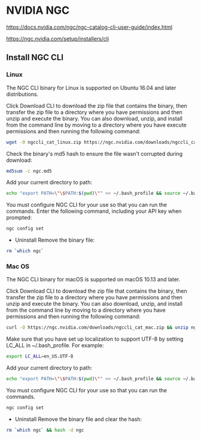 # NVIDIA NGC


<https://docs.nvidia.com/ngc/ngc-catalog-cli-user-guide/index.html>


<https://ngc.nvidia.com/setup/installers/cli>


## Install NGC CLI

### Linux

The NGC CLI binary for Linux is supported on Ubuntu 16.04 and later distributions.

Click Download CLI to download the zip file that contains the binary, then transfer the zip file to a directory where you have permissions and then unzip and execute the binary. You can also download, unzip, and install from the command line by moving to a directory where you have execute permissions and then running the following command:
```sh
wget -O ngccli_cat_linux.zip https://ngc.nvidia.com/downloads/ngccli_cat_linux.zip && unzip -o ngccli_cat_linux.zip && chmod u+x ngc
```

Check the binary's md5 hash to ensure the file wasn't corrupted during download:
```sh
md5sum -c ngc.md5
```

Add your current directory to path:
```sh
echo "export PATH=\"\$PATH:$(pwd)\"" >> ~/.bash_profile && source ~/.bash_profile
```

You must configure NGC CLI for your use so that you can run the commands.
Enter the following command, including your API key when prompted:
```sh
ngc config set
```

* Uninstall
Remove the binary file:
```sh
rm `which ngc`
```


### Mac OS

The NGC CLI binary for macOS is supported on macOS 10.13 and later.

Click Download CLI to download the zip file that contains the binary, then transfer the zip file to a directory where you have permissions and then unzip and execute the binary. You can also download, unzip, and install from the command line by moving to a directory where you have permissions and then running the following command:
```sh
curl -O https://ngc.nvidia.com/downloads/ngccli_cat_mac.zip && unzip ngccli_cat_mac.zip && chmod u+x ngc
```

Make sure that you have set up localization to support UTF-8 by setting LC_ALL in ~/.bash_profile. For example:
```sh
export LC_ALL=en_US.UTF-8
```

Add your current directory to path:
```sh
echo "export PATH=\"\$PATH:$(pwd)\"" >> ~/.bash_profile && source ~/.bash_profile
```

You must configure NGC CLI for your use so that you can run the commands.
```sh
ngc config set
```

* Uninstall
Remove the binary file and clear the hash:
```sh
rm `which ngc` && hash -d ngc
```


